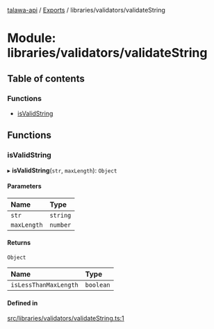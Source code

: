 [talawa-api](../README.md) / [Exports](../modules.md) / libraries/validators/validateString

# Module: libraries/validators/validateString

## Table of contents

### Functions

- [isValidString](libraries_validators_validateString.md#isvalidstring)

## Functions

### isValidString

▸ **isValidString**(`str`, `maxLength`): `Object`

#### Parameters

| Name | Type |
| :------ | :------ |
| `str` | `string` |
| `maxLength` | `number` |

#### Returns

`Object`

| Name | Type |
| :------ | :------ |
| `isLessThanMaxLength` | `boolean` |

#### Defined in

[src/libraries/validators/validateString.ts:1](https://github.com/PalisadoesFoundation/talawa-api/blob/708df7e/src/libraries/validators/validateString.ts#L1)
